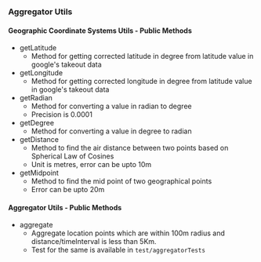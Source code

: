 ### Aggregator Utils

#### Geographic Coordinate Systems Utils - Public Methods
- getLatitude
  - Method for getting corrected latitude in degree from latitude value in google's takeout data
- getLongitude
  - Method for getting corrected longitude in degree from latitude value in google's takeout data
- getRadian
  - Method for converting a value in radian to degree
  - Precision is 0.0001
- getDegree
  - Method for converting a value in degree to radian
- getDistance
  - Method to find the air distance between two points based on Spherical Law of Cosines
  - Unit is metres, error can be upto 10m
- getMidpoint
  - Method to find the mid point of two geographical points
  - Error can be upto 20m

#### Aggregator Utils - Public Methods
- aggregate
  - Aggregate location points which are within 100m radius and distance/timeInterval is less than 5Km.
  - Test for the same is available in `test/aggregatorTests`



